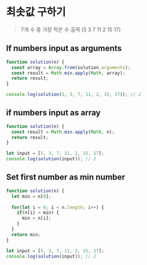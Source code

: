 # 최솟값 구하기
> 7개 수 중 가장 작은 수 출력 (5 3 7 11 2 15 17)

## If numbers input as arguments
```js
function solution(n) {
  const array = Array.from(solution.arguments);
  const result = Math.min.apply(Math, array);
  return result;
}

console.log(solution(5, 3, 7, 11, 2, 15, 17)); // 2
```

## if numbers input as array
```js
function solution(n) {
  const result = Math.min.apply(Math, n);
  return result;
}

let input = [5, 3, 7, 11, 2, 15, 17];
console.log(solution(input)); // 2
```

## Set first number as min number
```js
function solution(n) {
  let min = n[0];
  
  for(let i = 0; i < n.length; i++) {
    if(n[i] < min) {
      min = n[i];
    }
  }
  return min;
}

let input = [5, 3, 7, 11, 2, 15, 17];
console.log(solution(input)); // 2
```